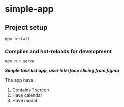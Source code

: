 # simple-app

## Project setup
```
npm install
```

### Compiles and hot-reloads for development
```
npm run serve
```
***Simple task list app, user interface slicing from figma***

The app have :
1. Contains 1 screen
2. Have calendar
3. Have modal

